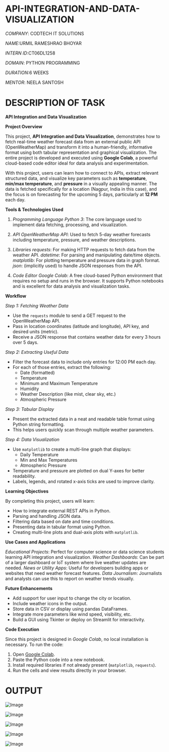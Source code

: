 # API-INTEGRATION-AND-DATA-VISUALIZATION

*COMPANY*: CODTECH IT SOLUTIONS

*NAME*:URMIL RAMESHRAO BHOYAR 

*INTERN ID*:CT06DL1258

*DOMAIN*: PYTHON PROGRAMMING

*DURATION*:6 WEEKS

*MENTOR*: NEELA SANTOSH

# DESCRIPTION OF TASK 

**API Integration and Data Visualization**

**Project Overview**

This project, **API Integration and Data Visualization**, demonstrates how to fetch real-time weather forecast data from an external public API (OpenWeatherMap) and transform it into a human-friendly, informative format using both tabular representation and graphical visualization. The entire project is developed and executed using **Google Colab**, a powerful cloud-based code editor ideal for data analysis and experimentation.

With this project, users can learn how to connect to APIs, extract relevant structured data, and visualize key parameters such as **temperature**, **min/max temperature**, and **pressure** in a visually appealing manner. The data is fetched specifically for a location (Nagpur, India in this case), and the focus is on forecasting for the upcoming 5 days, particularly at **12 PM** each day.


**Tools & Technologies Used**

 1. *Programming Language*
*Python 3*: The core language used to implement data fetching, processing, and visualization.

 2. *API*
*OpenWeatherMap API*: Used to fetch 5-day weather forecasts including temperature, pressure, and weather descriptions.

 3. *Libraries*
*requests*: For making HTTP requests to fetch data from the weather API.
*datetime*: For parsing and manipulating date/time objects.
*matplotlib*: For plotting temperature and pressure data in graph format.
*json*: (implicitly used) to handle JSON responses from the API.

4. *Code Editor*
*Google Colab*: A free cloud-based Python environment that requires no setup and runs in the browser. It supports Python notebooks and is excellent for data analysis and visualization tasks.

**Workflow**

*Step 1: Fetching Weather Data*
- Use the `requests` module to send a GET request to the OpenWeatherMap API.
- Pass in location coordinates (latitude and longitude), API key, and desired units (metric).
- Receive a JSON response that contains weather data for every 3 hours over 5 days.

*Step 2: Extracting Useful Data*
- Filter the forecast data to include only entries for 12:00 PM each day.
- For each of those entries, extract the following:
  - Date (formatted)
  - Temperature
  - Minimum and Maximum Temperature
  - Humidity
  - Weather Description (like mist, clear sky, etc.)
  - Atmospheric Pressure

*Step 3: Tabular Display*
- Present the extracted data in a neat and readable table format using Python string formatting.
- This helps users quickly scan through multiple weather parameters.

*Step 4: Data Visualization*
- Use `matplotlib` to create a multi-line graph that displays:
  - Daily Temperature
  - Min and Max Temperatures
  - Atmospheric Pressure
- Temperature and pressure are plotted on dual Y-axes for better readability.
- Labels, legends, and rotated x-axis ticks are used to improve clarity.

 **Learning Objectives**

By completing this project, users will learn:
- How to integrate external REST APIs in Python.
- Parsing and handling JSON data.
- Filtering data based on date and time conditions.
- Presenting data in tabular format using Python.
- Creating multi-line plots and dual-axis plots with `matplotlib`.

 **Use Cases and Applications**

*Educational Projects*: Perfect for computer science or data science students learning API integration and visualization.
*Weather Dashboards*: Can be part of a larger dashboard or IoT system where live weather updates are needed.
*News or Utility Apps*: Useful for developers building apps or websites that need weather forecast features.
*Data Journalism*: Journalists and analysts can use this to report on weather trends visually.

 **Future Enhancements**

- Add support for user input to change the city or location.
- Include weather icons in the output.
- Store data in CSV or display using pandas DataFrames.
- Integrate more parameters like wind speed, visibility, etc.
- Build a GUI using Tkinter or deploy on Streamlit for interactivity.

**Code Execution**

Since this project is designed in *Google Colab*, no local installation is necessary. To run the code:
1. Open [Google Colab]((https://colab.research.google.com/drive/1HmpHzrlHsk3wacQUm7YoAjxF4mUY0_x8?usp=sharing)).
2. Paste the Python code into a new notebook.
3. Install required libraries if not already present (`matplotlib`, `requests`).
4. Run the cells and view results directly in your browser.
   
# OUTPUT 
![Image](https://github.com/user-attachments/assets/0aad5cd1-6de9-4a2a-99de-383223a40c36)

![Image](https://github.com/user-attachments/assets/229d84b6-c7c8-457b-af25-1371b6874a62)

![Image](https://github.com/user-attachments/assets/481af59f-4460-4bb2-b33e-498c8a301a95)

![Image](https://github.com/user-attachments/assets/2fc39733-1ece-4d1f-b93e-c3323bf499e6)

![Image](https://github.com/user-attachments/assets/f05d6d36-a802-421e-a0ad-66a013804226)



